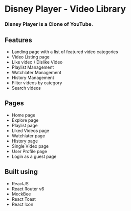 # Disney Player - Video Library

### Disney Player is a Clone of YouTube.

## Features

- Landing page with a list of featured video categories
- Video Listing page
- Like video / Dislike Video
- Playlist Management
- Watchlater Management
- History Management
- Filter videos by category
- Search videos

## Pages

- Home page
- Explore page
- Playlist page
- Liked Videos page
- Watchlater page
- History page
- Single Video page
- User Profile page
- Login as a guest page

## Built using

- ReactJS
- React Router v6
- MockBee
- React Toast
- React Icon
